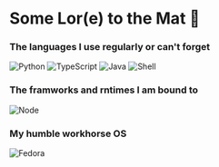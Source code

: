# Some Lor(e) to the Mat 📖

<!--- [![Anurag's GitHub stats](https://github-readme-stats.vercel.app/api?username=matlorr&show_icons=true&theme=calm)](https://github.com/anuraghazra/github-readme-stats) -->

### The languages I use regularly or can't forget

![Python](https://img.shields.io/badge/Python-3776AB?style=flat&logo=python&logoColor=white) ![TypeScript](https://img.shields.io/badge/TypeScript-3178C6?style=flat&logo=typescript&logoColor=white
) ![Java](https://img.shields.io/badge/Java-ED8B00?style=flat&logo=openjdk&logoColor=white) ![Shell](https://img.shields.io/badge/Shell_Script-121011?style=flat&logo=gnu-bash&logoColor=white)

### The framworks and rntimes I am bound to

![Node](https://img.shields.io/badge/Node.js-339933?style=flat&logo=node.js&logoColor=white)

### My humble workhorse OS

![Fedora](https://img.shields.io/badge/Fedora-51A2DA?style=flat&logo=fedora&logoColor=white)
